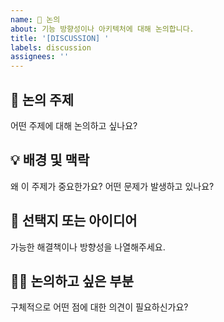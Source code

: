 ```yaml
---
name: 💬 논의
about: 기능 방향성이나 아키텍처에 대해 논의합니다.
title: '[DISCUSSION] '
labels: discussion
assignees: ''
---
```


## 💬 논의 주제

어떤 주제에 대해 논의하고 싶나요?

## 💡 배경 및 맥락

왜 이 주제가 중요한가요? 어떤 문제가 발생하고 있나요?

## 🔀 선택지 또는 아이디어

가능한 해결책이나 방향성을 나열해주세요.

## 🙋‍♀️ 논의하고 싶은 부분

구체적으로 어떤 점에 대한 의견이 필요하신가요?

